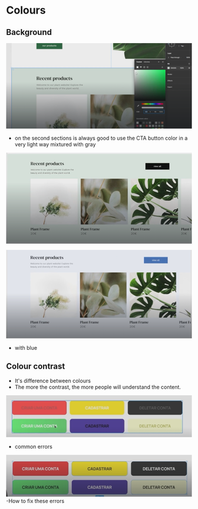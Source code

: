 # Colours

## Background


![alt text](image-14.png)

- on the second sections is always good to use the CTA button color in a very light way mixtured with gray

![alt text](image-15.png)

![alt text](image-16.png)
- with blue

## Colour contrast

- It's difference between colours
- The more the contrast, the more people will understand the content.

![alt text](image-17.png)
- common errors

![alt text](image-18.png)
-How to fix these errors

